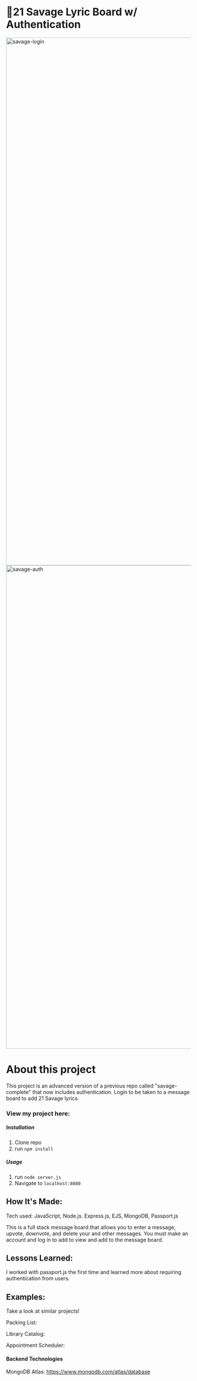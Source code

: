# 🚀21 Savage Lyric Board w/ Authentication

<img width="1436" alt="savage-login" src="https://github.com/JacinthaDev/savage-auth/assets/129231721/fea47de3-2c32-4f74-8b96-6bdaa5abf558">

<img width="1316" alt="savage-auth" src="https://github.com/JacinthaDev/savage-auth/assets/129231721/a194be21-caa5-419a-a848-9b74322b4db9">


# About this project
This project is an advanced version of a previous repo called "savage-complete" that now includes authentication. Login to be taken to a message board to add 21 Savage lyrics.


### View my project here: 

##### Installation

1. Clone repo
2. run `npm install`

##### Usage

1. run `node server.js`
2. Navigate to `localhost:8080`



## How It's Made:
Tech used: JavaScript, Node.js. Express.js, EJS, MongoDB, Passport.js

This is a full stack message board that allows you to enter a message, upvote, downvote, and delete your and other messages. You must make an account and log in to add to view and add to the message board.


## Lessons Learned:
I worked with passport.js the first time and learned more about requiring authentication from users. 

## Examples:
Take a look at similar projects!

Packing List:

Library Catalog:

Appointment Scheduler:

#### Backend Technologies
MongoDB Atlas: https://www.mongodb.com/atlas/database



